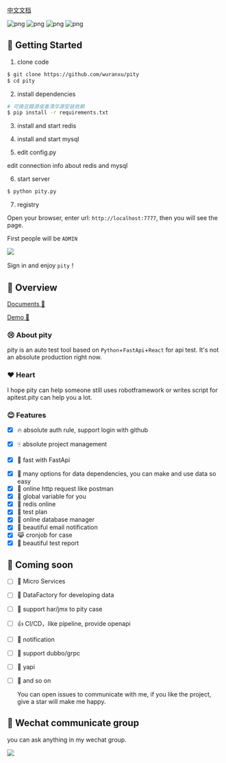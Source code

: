 [中文文档](https://github.com/wuranxu/pity/blob/main/README.md)

![png](https://img.shields.io/badge/Python-3.5+-green)
![png](https://img.shields.io/badge/React-17+-blue)
![png](https://img.shields.io/badge/FastApi-green)
![png](https://img.shields.io/badge/contributors-3-green)


## 🎉 Getting Started

1. clone code

```bash
$ git clone https://github.com/wuranxu/pity
$ cd pity
```

2. install dependencies

```bash
# 可换豆瓣源或者清华源安装依赖
$ pip install -r requirements.txt
```

3. install and start redis

4. install and start mysql

5. edit config.py

  edit connection info about redis and mysql

6. start server

```bash
$ python pity.py
```

7. registry

  Open your browser, enter url: `http://localhost:7777`, then you will see the page.

  First people will be `ADMIN`

![](https://static.pity.fun/picture/2022-1-2/1641092636428-image.png)

  Sign in and enjoy `pity`！

## 🖕 Overview 

[Documents 🍚](http://pity.readthedocs.org/)

[Demo 🍍](https://pity.fun/)

### 😢 About pity 

pity is an auto test tool based on `Python`+`FastApi`+`React` for api test. It's not an absolute production right now.

### ❤️ Heart 

I hope pity can help someone still uses robotframework or writes script for apitest.pity can help you a lot.

### 😊 Features

+ [x] 🔥 absolute auth rule, support login with github

- [x] 🀄 absolute project management

* [x] 🚴 fast with FastApi

- [x] 📝 many options for data dependencies, you can make and use data so easy
- [x] 🎨 online http request like postman
- [x] 🍷 global variable for you
- [x] 🐍 redis online
- [x] 🐎 test plan
- [x] 🙈 online database manager
- [x] 📰 beautiful email notification
- [x] 😹 cronjob for case
- [x] 🐧 beautiful test report

## 🙋 Coming soon 

- [ ] 🐘 Micro Services
- [ ] 🐄 DataFactory for developing data
- [ ] 🐸 support har/jmx to pity case
- [ ] 👍 CI/CD，like pipeline, provide openapi
- [ ] 🌼 notification
- [ ] 🌛 support dubbo/grpc
- [ ] 🐛 yapi
- [ ] 🌽 and so on

  You can open issues to communicate with me, if you like the project, give a star will make me happy.

## 🎨 Wechat communicate group

  you can ask anything in my wechat group.

![](https://static.pity.fun/picture/2022-1-2/1641097484952-ddff5bf23bdccaaf23fa227aa2e9957.jpg)